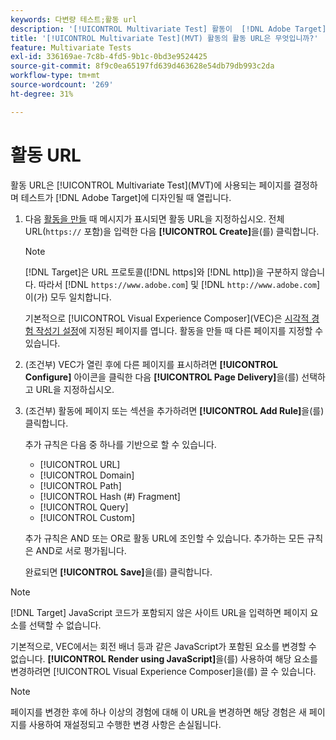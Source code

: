 ```yaml
---
keywords: 다변량 테스트;활동 url
description: '[!UICONTROL Multivariate Test] 활동이  [!DNL Adobe Target]을(를) 사용하여 디자인될 때 열리는 테스트에 사용되는 페이지를 결정하는 활동 URL을 지정하는 방법을 알아봅니다.'
title: '[!UICONTROL Multivariate Test]​(MVT) 활동의 활동 URL은 무엇입니까?'
feature: Multivariate Tests
exl-id: 336169ae-7c8b-4fd5-9b1c-0bd3e9524425
source-git-commit: 8f9c0ea65197fd639d463628e54db79db993c2da
workflow-type: tm+mt
source-wordcount: '269'
ht-degree: 31%

---
```


# 활동 URL

활동 URL은 [!UICONTROL Multivariate Test]&#x200B;(MVT)에 사용되는 페이지를 결정하며 테스트가 [!DNL Adobe Target]에 디자인될 때 열립니다.

1. 다음 [활동을 만들](/help/main/c-activities/c-multivariate-testing/t-create-multivariate-test/create-multivariate-test.md) 때 메시지가 표시되면 활동 URL을 지정하십시오. 전체 URL(`https://` 포함)을 입력한 다음 **[!UICONTROL Create]**&#x200B;을(를) 클릭합니다.

   >[!NOTE]
   >
   >[!DNL Target]은 URL 프로토콜([!DNL https]와 [!DNL http])을 구분하지 않습니다. 따라서 [!DNL `https://www.adobe.com`] 및 [!DNL `http://www.adobe.com`]이(가) 모두 일치합니다.

   기본적으로 [!UICONTROL Visual Experience Composer]&#x200B;(VEC)은 [시각적 경험 작성기 설정](/help/main/administrating-target/visual-experience-composer-set-up.md)에 지정된 페이지를 엽니다. 활동을 만들 때 다른 페이지를 지정할 수 있습니다.

1. (조건부) VEC가 열린 후에 다른 페이지를 표시하려면 **[!UICONTROL Configure]** 아이콘을 클릭한 다음 **[!UICONTROL Page Delivery]**&#x200B;을(를) 선택하고 URL을 지정하십시오.

1. (조건부) 활동에 페이지 또는 섹션을 추가하려면 **[!UICONTROL Add Rule]**&#x200B;을(를) 클릭합니다.

   추가 규칙은 다음 중 하나를 기반으로 할 수 있습니다.

   * [!UICONTROL  URL]
   * [!UICONTROL Domain]
   * [!UICONTROL Path]
   * [!UICONTROL Hash (#) Fragment]
   * [!UICONTROL Query]
   * [!UICONTROL Custom]

   추가 규칙은 AND 또는 OR로 활동 URL에 조인할 수 있습니다. 추가하는 모든 규칙은 AND로 서로 평가됩니다.

   완료되면 **[!UICONTROL Save]**&#x200B;을(를) 클릭합니다.

>[!NOTE]
>
>[!DNL Target] JavaScript 코드가 포함되지 않은 사이트 URL을 입력하면 페이지 요소를 선택할 수 없습니다.
>
>기본적으로, VEC에서는 회전 배너 등과 같은 JavaScript가 포함된 요소를 변경할 수 없습니다. **[!UICONTROL Render using JavaScript]**&#x200B;을(를) 사용하여 해당 요소를 변경하려면 [!UICONTROL Visual Experience Composer]을(를) 끌 수 있습니다.

>[!NOTE]
>
>페이지를 변경한 후에 하나 이상의 경험에 대해 이 URL을 변경하면 해당 경험은 새 페이지를 사용하여 재설정되고 수행한 변경 사항은 손실됩니다.
